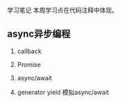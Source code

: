 学习笔记
本周学习点在代码注释中体现。

## async异步编程

1. callback
2. Promise
3. async/await

4. generator  yield 模拟async/await

